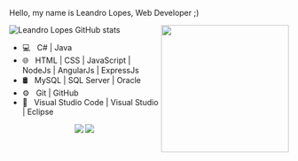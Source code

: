 Hello, my name is Leandro Lopes, Web Developer ;)


<img align='right' src="https://media.giphy.com/media/M9gbBd9nbDrOTu1Mqx/giphy.gif" width="230">

![Leandro Lopes GitHub stats](https://github-readme-stats.vercel.app/api?username=leandrolopes-7&theme=blue-green&show_icons=true)


- 💻 &nbsp; C# | Java
- 🌐 &nbsp; HTML | CSS | JavaScript | NodeJs | AngularJs | ExpressJs
- 🛢 &nbsp; MySQL | SQL Server | Oracle
- ⚙️ &nbsp; Git | GitHub 
- 🔧 &nbsp; Visual Studio Code | Visual Studio | Eclipse 

<p align="center">
<a href="https://www.linkedin.com/in/leandrolopes7/"><img src="https://img.shields.io/badge/linkedin-%230077B5.svg?&style=for-the-badge&logo=linkedin&logoColor=white"/></a>
<a href="https://instagram.com/leandrolopes_7"><img src="https://img.shields.io/badge/instagram-%23E4405F.svg?&style=for-the-badge&logo=instagram&logoColor=white"/></a>

</p>
<!--
**leandrolopes-7/leandrolopes-7** is a ✨ _special_ ✨ repository because its `README.md` (this file) appears on your GitHub profile.

Here are some ideas to get you started:

- 🔭 I’m currently working on ...
- 🌱 I’m currently learning ...
- 👯 I’m looking to collaborate on ...
- 🤔 I’m looking for help with ...
- 💬 Ask me about ...
- 📫 How to reach me: ...
- 😄 Pronouns: ...
- ⚡ Fun fact: ...
-->
